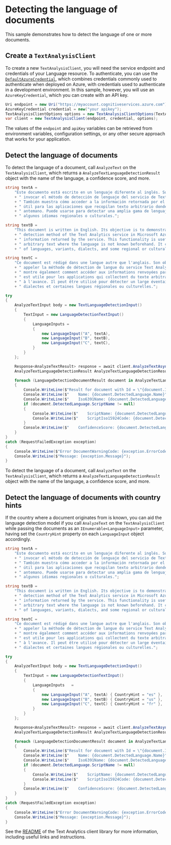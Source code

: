 # Detecting the language of documents

This sample demonstrates how to detect the language of one or more documents.

## Create a `TextAnalysisClient`

To create a new `TextAnalysisClient`, you will need the service endpoint and credentials of your Language resource. To authenticate, you can use the [`DefaultAzureCredential`][DefaultAzureCredential], which combines credentials commonly used to authenticate when deployed on Azure, with credentials used to authenticate in a development environment. In this sample, however, you will use an `AzureKeyCredential`, which you can create with an API key.

```C# Snippet:CreateTextAnalysisClientForSpecificApiVersion
Uri endpoint = new Uri("https://myaccount.cognitiveservices.azure.com");
AzureKeyCredential credential = new("your apikey");
TextAnalysisClientOptions options = new TextAnalysisClientOptions(TextAnalysisClientOptions.ServiceVersion.V2023_04_01);
var client = new TextAnalysisClient(endpoint, credential, options);
```

The values of the `endpoint` and `apiKey` variables can be retrieved from environment variables, configuration settings, or any other secure approach that works for your application.

## Detect the language of documents

To detect the language of a document, call `AnalyzeText` on the `TextAnalysisClient`, which returns a `AnalyzeTextLanguageDetectionResult` object with the name of the language, a confidence score, and more.

```C# Snippet:Sample1_AnalyzeTextAsync_LanguageDetection
string textA =
    "Este documento está escrito en un lenguaje diferente al inglés. Su objectivo es demostrar cómo"
    + " invocar el método de detección de lenguaje del servicio de Text Analytics en Microsoft Azure."
    + " También muestra cómo acceder a la información retornada por el servicio. Esta funcionalidad es"
    + " útil para las aplicaciones que recopilan texto arbitrario donde el lenguaje no se conoce de"
    + " antemano. Puede usarse para detectar una amplia gama de lenguajes, variantes, dialectos y"
    + " algunos idiomas regionales o culturales.";

string textB =
    "This document is written in English. Its objective is to demonstrate how to call the language"
    + " detection method of the Text Analytics service in Microsoft Azure. It also shows how to access the"
    + " information returned by the service. This functionality is useful for applications that collect"
    + " arbitrary text where the language is not known beforehand. It can be used to detect a wide range"
    + " of languages, variants, dialects, and some regional or cultural languages.";

string textC =
    "Ce document est rédigé dans une langue autre que l'anglais. Son objectif est de montrer comment"
    + " appeler la méthode de détection de langue du service Text Analytics dans Microsoft Azure. Il"
    + " montre également comment accéder aux informations renvoyées par le service. Cette fonctionnalité"
    + " est utile pour les applications qui collectent du texte arbitraire dont la langue n'est pas connue"
    + " à l'avance. Il peut être utilisé pour détecter un large éventail de langues, de variantes, de"
    + " dialectes et certaines langues régionales ou culturelles.";

try
{
    AnalyzeTextInput body = new TextLanguageDetectionInput()
    {
        TextInput = new LanguageDetectionTextInput()
        {
            LanguageInputs =
            {
                new LanguageInput("A", textA),
                new LanguageInput("B", textB),
                new LanguageInput("C", textC),
            }
        }
    };

    Response<AnalyzeTextResult> response = await client.AnalyzeTextAsync(body);
    AnalyzeTextLanguageDetectionResult AnalyzeTextLanguageDetectionResult = (AnalyzeTextLanguageDetectionResult)response.Value;

    foreach (LanguageDetectionDocumentResult document in AnalyzeTextLanguageDetectionResult.Results.Documents)
    {
        Console.WriteLine($"Result for document with Id = \"{document.Id}\":");
        Console.WriteLine($"    Name: {document.DetectedLanguage.Name}");
        Console.WriteLine($"    Iso6391Name: {document.DetectedLanguage.Iso6391Name}");
        if (document.DetectedLanguage.ScriptName != null)
        {
            Console.WriteLine($"    ScriptName: {document.DetectedLanguage.ScriptName}");
            Console.WriteLine($"    ScriptIso15924Code: {document.DetectedLanguage.ScriptIso15924Code}");
        }
        Console.WriteLine($"    ConfidenceScore: {document.DetectedLanguage.ConfidenceScore}");
    }
}
catch (RequestFailedException exception)
{
    Console.WriteLine($"Error DocumentWarningCode: {exception.ErrorCode}");
    Console.WriteLine($"Message: {exception.Message}");
}
```

To detect the language of a document, call `AnalyzeText` on the `TextAnalysisClient`, which returns a `AnalyzeTextLanguageDetectionResult` object with the name of the language, a confidence score, and more.

## Detect the language of documents with country hints

If the country where a document originates from is known, you can aid the language detection model if you call `AnalyzeText` on the `TextAnalysisClient` while passing the documents as an `IEnumerable<LanguageInput>` parameter, having set the `CountryHint` property on each `LanguageInput` object accordingly.

```C# Snippet:Sample1_AnalyzeTextAsync_LanguageDetection_CountryHint
string textA =
    "Este documento está escrito en un lenguaje diferente al inglés. Su objectivo es demostrar cómo"
    + " invocar el método de detección de lenguaje del servicio de Text Analytics en Microsoft Azure."
    + " También muestra cómo acceder a la información retornada por el servicio. Esta funcionalidad es"
    + " útil para las aplicaciones que recopilan texto arbitrario donde el lenguaje no se conoce de"
    + " antemano. Puede usarse para detectar una amplia gama de lenguajes, variantes, dialectos y"
    + " algunos idiomas regionales o culturales.";

string textB =
    "This document is written in English. Its objective is to demonstrate how to call the language"
    + " detection method of the Text Analytics service in Microsoft Azure. It also shows how to access the"
    + " information returned by the service. This functionality is useful for applications that collect"
    + " arbitrary text where the language is not known beforehand. It can be used to detect a wide range"
    + " of languages, variants, dialects, and some regional or cultural languages.";

string textC =
    "Ce document est rédigé dans une langue autre que l'anglais. Son objectif est de montrer comment"
    + " appeler la méthode de détection de langue du service Text Analytics dans Microsoft Azure. Il"
    + " montre également comment accéder aux informations renvoyées par le service. Cette fonctionnalité"
    + " est utile pour les applications qui collectent du texte arbitraire dont la langue n'est pas connue"
    + " à l'avance. Il peut être utilisé pour détecter un large éventail de langues, de variantes, de"
    + " dialectes et certaines langues régionales ou culturelles.";

try
{
    AnalyzeTextInput body = new TextLanguageDetectionInput()
    {
        TextInput = new LanguageDetectionTextInput()
        {
            LanguageInputs   =
            {
                new LanguageInput("A", textA) { CountryHint = "es" },
                new LanguageInput("B", textB) { CountryHint = "us" },
                new LanguageInput("C", textC) { CountryHint = "fr" },
            }
        }
    };

    Response<AnalyzeTextResult> response = await client.AnalyzeTextAsync(body);
    AnalyzeTextLanguageDetectionResult AnalyzeTextLanguageDetectionResult = (AnalyzeTextLanguageDetectionResult)response.Value;

    foreach (LanguageDetectionDocumentResult document in AnalyzeTextLanguageDetectionResult.Results.Documents)
    {
        Console.WriteLine($"Result for document with Id = \"{document.Id}\":");
        Console.WriteLine($"    Name: {document.DetectedLanguage.Name}");
        Console.WriteLine($"    Iso6391Name: {document.DetectedLanguage.Iso6391Name}");
        if (document.DetectedLanguage.ScriptName != null)
        {
            Console.WriteLine($"    ScriptName: {document.DetectedLanguage.ScriptName}");
            Console.WriteLine($"    ScriptIso15924Code: {document.DetectedLanguage.ScriptIso15924Code}");
        }
        Console.WriteLine($"    ConfidenceScore: {document.DetectedLanguage.ConfidenceScore}");
    }
}
catch (RequestFailedException exception)
{
    Console.WriteLine($"Error DocumentWarningCode: {exception.ErrorCode}");
    Console.WriteLine($"Message: {exception.Message}");
}
```

See the [README] of the Text Analytics client library for more information, including useful links and instructions.

[DefaultAzureCredential]: https://github.com/Azure/azure-sdk-for-net/blob/main/sdk/identity/Azure.Identity/README.md
[README]: https://github.com/Azure/azure-sdk-for-net/blob/main/sdk/cognitivelanguage/Azure.AI.Language.Text/samples/README.md
